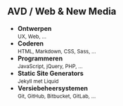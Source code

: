 AVD **/ Web & New Media**
-------------------------

- **Ontwerpen**    
<small>UX, Web, …</small>
- **Coderen**  
<small>HTML, Markdown, CSS, Sass, …</small>
- **Programmeren**  
<small>JavaScript, jQuery, PHP, …</small>
- **Static Site Generators**  
<small>Jekyll met Liquid</small>
- **Versiebeheersystemen**  
<small>Git, GitHub, Bitbucket, GitLab, …</small>